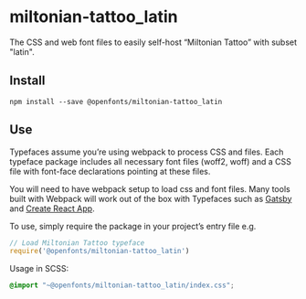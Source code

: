 
# miltonian-tattoo_latin

The CSS and web font files to easily self-host “Miltonian Tattoo” with subset "latin".

## Install

`npm install --save @openfonts/miltonian-tattoo_latin`

## Use

Typefaces assume you’re using webpack to process CSS and files. Each typeface
package includes all necessary font files (woff2, woff) and a CSS file with
font-face declarations pointing at these files.

You will need to have webpack setup to load css and font files. Many tools built
with Webpack will work out of the box with Typefaces such as [Gatsby](https://github.com/gatsbyjs/gatsby)
and [Create React App](https://github.com/facebookincubator/create-react-app).

To use, simply require the package in your project’s entry file e.g.

```javascript
// Load Miltonian Tattoo typeface
require('@openfonts/miltonian-tattoo_latin')
```

Usage in SCSS:
```scss
@import "~@openfonts/miltonian-tattoo_latin/index.css";
```
